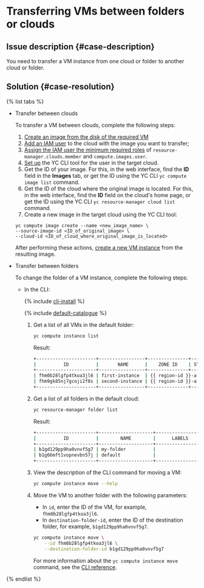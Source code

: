 # Transferring VMs between folders or clouds



## Issue description {#case-description}

You need to transfer a VM instance from one cloud or folder to another cloud or folder.

## Solution {#case-resolution}

{% list tabs %}

- Transfer between clouds

   To transfer a VM between clouds, complete the following steps:

   1. [Create an image from the disk of the required VM](../../../compute/operations/image-create/create-from-disk.md)
   2. [Add an IAM user](../../../iam/operations/users/create.md) to the cloud with the image you want to transfer;
   3. [Assign the IAM user the minimum required roles](../../../iam/operations/roles/grant.md) of `resource-manager.clouds.member` and `compute.images.user`.
   4. [Set up](../../../cli/quickstart.md) the YC CLI tool for the user in the target cloud.
   5. Get the ID of your image. For this, in the web interface, find the **ID** field in the **Images** tab, or get the ID using the YC CLI `yc compute image list` command.
   6. Get the ID of the cloud where the original image is located. For this, in the web interface, find the **ID** field on the cloud's home page, or get the ID using the YC CLI `yc resource-manager cloud list` command.
   7. Create a new image in the target cloud using the YC CLI tool:

   ```
   yc compute image create --name <new_image_name> \
   --source-image-id <ID_of_original_image> \
   --cloud-id <ID_of_cloud_where_original_image_is_located>
   ```

   After performing these actions, [create a new VM instance](../../../compute/operations/vm-create/create-from-user-image.md#create-vm-from-image) from the resulting image.

- Transfer between folders

   To change the folder of a VM instance, complete the following steps:

   * In the CLI:

      {% include [cli-install](../../../_includes/cli-install.md) %}

      {% include [default-catalogue](../../../_includes/default-catalogue.md) %}

      1. Get a list of all VMs in the default folder:

         ```bash
         yc compute instance list
         ```

         Result:

         ```bash
         +----------------------+-----------------+---------------+---------+----------------------+
         |          ID          |       NAME      |    ZONE ID    | STATUS  |     DESCRIPTION      |
         +----------------------+-----------------+---------------+---------+----------------------+
         | fhm0b28lgfp4tkoa3jl6 | first-instance  | {{ region-id }}-a | RUNNING | my first vm via CLI  |
         | fhm9gk85nj7gcoji2f8s | second-instance | {{ region-id }}-a | RUNNING | my second vm via CLI |
         +----------------------+-----------------+---------------+---------+----------------------+
         ```

      1. Get a list of all folders in the default cloud:

         ```bash
         yc resource-manager folder list
         ```

         Result:

         ```bash
         +----------------------+--------------------+------------------+--------+
         |          ID          |        NAME        |      LABELS      | STATUS |
         +----------------------+--------------------+------------------+--------+
         | b1gd129pp9ha0vnvf5g7 | my-folder          |                  | ACTIVE |
         | b1g66mft1vopnevbn57j | default            |                  | ACTIVE |
         +----------------------+--------------------+------------------+--------+
         ```

      1. View the description of the CLI command for moving a VM:

         ```bash
         yc compute instance move --help
         ```

      1. Move the VM to another folder with the following parameters:

         * In `id`, enter the ID of the VM, for example, `fhm0b28lgfp4tkoa3jl6`.
         * In `destination-folder-id`, enter the ID of the destination folder, for example, `b1gd129pp9ha0vnvf5g7`.

         ```bash
         yc compute instance move \
             --id fhm0b28lgfp4tkoa3jl6 \
             --destination-folder-id b1gd129pp9ha0vnvf5g7
         ```

         For more information about the `yc compute instance move` command, see the [CLI reference](../../../cli/cli-ref/managed-services/compute/instance/move.md).

{% endlist %}